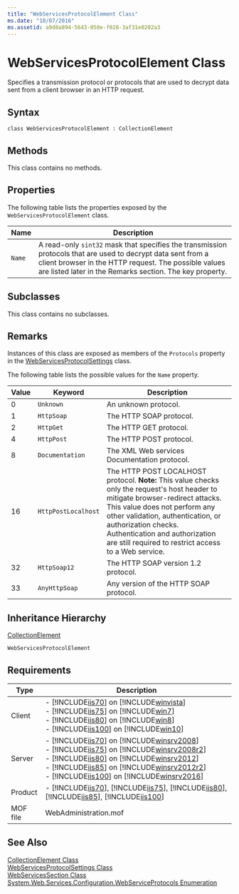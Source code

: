 ```yaml
---
title: "WebServicesProtocolElement Class"
ms.date: "10/07/2016"
ms.assetid: a9d8a894-5643-050e-f028-3af31e0202a3
---
```

# WebServicesProtocolElement Class
Specifies a transmission protocol or protocols that are used to decrypt data sent from a client browser in an HTTP request.  
  
## Syntax  
  
```vbs  
class WebServicesProtocolElement : CollectionElement  
```  
  
## Methods  
 This class contains no methods.  
  
## Properties  
 The following table lists the properties exposed by the `WebServicesProtocolElement` class.  
  
|Name|Description|  
|----------|-----------------|  
|`Name`|A read-only `sint32` mask that specifies the transmission protocols that are used to decrypt data sent from a client browser in the HTTP request. The possible values are listed later in the Remarks section. The key property.|  
  
## Subclasses  
 This class contains no subclasses.  
  
## Remarks  
 Instances of this class are exposed as members of the `Protocols` property in the [WebServicesProtocolSettings](../wmi-provider/webservicesprotocolsettings-class.md) class.  
  
 The following table lists the possible values for the `Name` property.  
  
|Value|Keyword|Description|  
|-----------|-------------|-----------------|  
|0|`Unknown`|An unknown protocol.|  
|1|`HttpSoap`|The HTTP SOAP protocol.|  
|2|`HttpGet`|The HTTP GET protocol.|  
|4|`HttpPost`|The HTTP POST protocol.|  
|8|`Documentation`|The XML Web services Documentation protocol.|  
|16|`HttpPostLocalhost`|The HTTP POST LOCALHOST protocol. **Note:**  This value checks only the request's host header to mitigate browser-redirect attacks. This value does not perform any other validation, authentication, or authorization checks. Authentication and authorization are still required to restrict access to a Web service.|  
|32|`HttpSoap12`|The HTTP SOAP version 1.2 protocol.|  
|33|`AnyHttpSoap`|Any version of the HTTP SOAP protocol.|  
  
## Inheritance Hierarchy  
 [CollectionElement](../wmi-provider/collectionelement-class.md)  
  
 `WebServicesProtocolElement`  
  
## Requirements  
  
|Type|Description|  
|----------|-----------------|  
|Client|-   [!INCLUDE[iis70](../wmi-provider/includes/iis70-md.md)] on [!INCLUDE[winvista](../wmi-provider/includes/winvista-md.md)]<br />-   [!INCLUDE[iis75](../wmi-provider/includes/iis75-md.md)] on [!INCLUDE[win7](../wmi-provider/includes/win7-md.md)]<br />-   [!INCLUDE[iis80](../wmi-provider/includes/iis80-md.md)] on [!INCLUDE[win8](../wmi-provider/includes/win8-md.md)]<br />-   [!INCLUDE[iis100](../wmi-provider/includes/iis100-md.md)] on [!INCLUDE[win10](../wmi-provider/includes/win10-md.md)]|  
|Server|-   [!INCLUDE[iis70](../wmi-provider/includes/iis70-md.md)] on [!INCLUDE[winsrv2008](../wmi-provider/includes/winsrv2008-md.md)]<br />-   [!INCLUDE[iis75](../wmi-provider/includes/iis75-md.md)] on [!INCLUDE[winsrv2008r2](../wmi-provider/includes/winsrv2008r2-md.md)]<br />-   [!INCLUDE[iis80](../wmi-provider/includes/iis80-md.md)] on [!INCLUDE[winsrv2012](../wmi-provider/includes/winsrv2012-md.md)]<br />-   [!INCLUDE[iis85](../wmi-provider/includes/iis85-md.md)] on [!INCLUDE[winsrv2012r2](../wmi-provider/includes/winsrv2012r2-md.md)]<br />-   [!INCLUDE[iis100](../wmi-provider/includes/iis100-md.md)] on [!INCLUDE[winsrv2016](../wmi-provider/includes/winsrv2016-md.md)]|  
|Product|-   [!INCLUDE[iis70](../wmi-provider/includes/iis70-md.md)], [!INCLUDE[iis75](../wmi-provider/includes/iis75-md.md)], [!INCLUDE[iis80](../wmi-provider/includes/iis80-md.md)], [!INCLUDE[iis85](../wmi-provider/includes/iis85-md.md)], [!INCLUDE[iis100](../wmi-provider/includes/iis100-md.md)]|  
|MOF file|WebAdministration.mof|  
  
## See Also  
 [CollectionElement Class](../wmi-provider/collectionelement-class.md)   
 [WebServicesProtocolSettings Class](../wmi-provider/webservicesprotocolsettings-class.md)   
 [WebServicesSection Class](../wmi-provider/webservicessection-class.md)   
 [System.Web.Services.Configuration.WebServiceProtocols Enumeration](https://go.microsoft.com/fwlink/?LinkId=69314)

